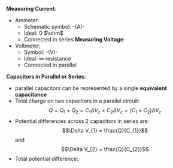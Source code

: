 **Measuring Current**:
- Ammeter: 
	- Schematic symbol: -(A)-
	- Ideal: 0 $\ohm$
	- Connected in series
**Measuring Voltage**:
- Voltmeter:
	- Symbol: -(V)-
	- Ideal: $\infty$ resistance
	- Connected in parallel

**Capacitors in Parallel or Series**:
- parallel capacitors can be represented by a single **equivalent capacitance**
- Total charge on two capacitors in a parallel circuit: $$Q = Q_{1} + Q_{2} = C_{1} \Delta V_{c} + C_{2} \Delta V_{c} = (C_{1} + C_{2}) \Delta V_{c}$$
- Potential differences across 2 capacitors in series are: $$\Delta V_{1} = \frac{Q}{C_{1}}$$ and $$\Delta V_{2} = \frac{Q}{C_{2}}$$
- Total potential difference:
